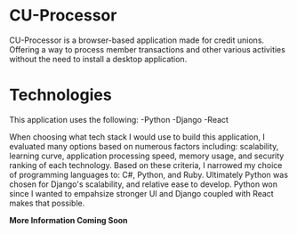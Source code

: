 # CU-Processor
CU-Processor is a browser-based application made for credit unions. Offering a way to process member transactions and other various activities without the need to install a desktop application.

# Technologies
This application uses the following:
-Python
-Django
-React

When choosing what tech stack I would use to build this application, I evaluated many options based on numerous factors including: scalability, learning curve, application processing speed, memory usage, and security ranking of each technology. Based on these criteria, I narrowed my choice of programming languages to: C#, Python, and Ruby. Ultimately Python was chosen for Django's scalability, and relative ease to develop. Python won since I wanted to empahsize stronger UI and Django coupled with React makes that possible.

**More Information Coming Soon**